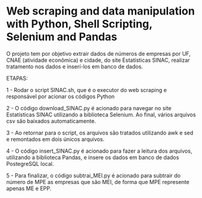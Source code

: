 # Web scraping and data manipulation with Python, Shell Scripting, Selenium and Pandas

O projeto tem por objetivo extrair dados de números de empresas por UF, CNAE (atividade econômica) e cidade, do site Estatísticas SINAC, realizar tratamento nos dados e inserí-los em banco de dados.

ETAPAS:

1 - Rodar o script SINAC.sh, que é o executor do web scraping e responsável por acionar os códigos Python

2 - O código download_SINAC.py é acionado para navegar no site Estatísticas SINAC utilizando a biblioteca Selenium. Ao final, vários arquivos csv são baixados automaticamente.

3 - Ao retornar para o script, os arquivos são tratados utilizando awk e sed e remontados em dois únicos arquivos.

4 - O código insert_SINAC.py é acionado para fazer a leitura dos arquivos, utilizando a biblioteca Pandas, e insere os dados em banco de dados PostegreSQL local.

5 - Para finalizar, o código subtrai_MEI.py é acionado para subtrair do número de MPE as empresas que são MEI, de forma que MPE represente apenas ME e EPP.
